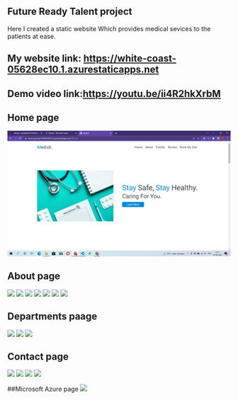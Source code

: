 ## Future Ready Talent project
Here I created a static website Which provides medical sevices to the patients at ease.

## My website link: https://white-coast-05628ec10.1.azurestaticapps.net

## Demo video link:https://youtu.be/ii4R2hkXrbM

## Home page
![](images/home.png)



## About page
![](Screenshots/Screenshot%20(12).png)
![](Screenshots/Screenshot%20(13).png)
![](Screenshots/Screenshot%20(14).png)
![](Screenshots/Screenshot%20(15).png)
![](Screenshots/Screenshot%20(16).png)
![](Screenshots/Screenshot%20(17).png)
![](Screenshots/Screenshot%20(18).png)

## Departments paage
![](Screenshots/Screenshot%20(19).png)
![](Screenshots/Screenshot%20(20).png)
![](Screenshots/Screenshot%20(21).png)

## Contact page
![](Screenshots/Screenshot%20(22).png)
![](Screenshots/Screenshot%20(23).png)
![](Screenshots/Screenshot%20(24).png)
![](Screenshots/Screenshot%20(25).png)

##Microsoft Azure page
![](Screenshots/Screenshot%20(26).png)
